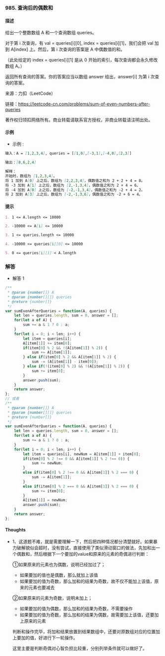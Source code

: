 ### 985. 查询后的偶数和

#### 描述

给出一个整数数组 A 和一个查询数组 queries。

对于第 i 次查询，有 val = queries[i][0], index = queries[i][1]，我们会把 val 加到 A[index] 上。然后，第 i 次查询的答案是 A 中偶数值的和。

（此处给定的 index = queries[i][1] 是从 0 开始的索引，每次查询都会永久修改数组 A。）

返回所有查询的答案。你的答案应当以数组 answer 给出，answer[i] 为第 i 次查询的答案。

来源：力扣（LeetCode）

链接：https://leetcode-cn.com/problems/sum-of-even-numbers-after-queries

著作权归领扣网络所有。商业转载请联系官方授权，非商业转载请注明出处。

#### 示例

+ 示例 :
```md
输入：A = [1,2,3,4], queries = [[1,0],[-3,1],[-4,0],[2,3]]

输出：[8,6,2,4]

解释：
开始时，数组为 [1,2,3,4]。
将 1 加到 A[0] 上之后，数组为 [2,2,3,4]，偶数值之和为 2 + 2 + 4 = 8。
将 -3 加到 A[1] 上之后，数组为 [2,-1,3,4]，偶数值之和为 2 + 4 = 6。
将 -4 加到 A[0] 上之后，数组为 [-2,-1,3,4]，偶数值之和为 -2 + 4 = 2。
将 2 加到 A[3] 上之后，数组为 [-2,-1,3,6]，偶数值之和为 -2 + 6 = 4。
```


#### 提示
```md
1. 1 <= A.length <= 10000

2. -10000 <= A[i] <= 10000

3. 1 <= queries.length <= 10000

4. -10000 <= queries[i][0] <= 10000

5. 0 <= queries[i][1] < A.length
```

### 解答

+ 解答 1
```js
/**
 * @param {number[]} A
 * @param {number[][]} queries
 * @return {number[]}
 */
var sumEvenAfterQueries = function(A, queries) {
    let len = queries.length, sum = 0, answer = [];
    for(let a of A) {
        sum += a & 1 ? 0 : a;
    }
    for(let i = 0; i < len; i++) {
        let item = queries[i];
        A[item[1]] += item[0];
        if(item[0] % 2 && !(A[item[1]] % 2)) {
            sum += A[item[1]];
        } else if(item[0] % 2 && A[item[1]] % 2) {
            sum -= (A[item[1]] - item[0]);
        } else if(!(item[0] % 2) && !(A[item[1]] % 2)) {
            sum += item[0];
        }
        answer.push(sum);
    }
    return answer;
};
// 或者
/**
 * @param {number[]} A
 * @param {number[][]} queries
 * @return {number[]}
 */
var sumEvenAfterQueries = function(A, queries) {
    let len = queries.length, sum = 0, answer = [];
    for(let a of A) {
        sum += a & 1 ? 0 : a;
    }
    for(let i = 0; i < len; i++) {
        let item = queries[i], newNum = A[item[1]] + item[0];
        if(item[0] % 2 !== 0 && A[item[1]] % 2 !== 0)) {
            sum += newNum;
        }
        else if(item[0] % 2 !== 0 && A[item[1]] % 2 === 0) {
            sum -= A[item[1]];
        }
        else if(item[0] % 2 === 0 && A[item[1]] % 2 === 0) {
            sum += item[0];
        }
        A[item[1]] = newNum;
        answer.push(sum);
    }
    return answer;
};
```

#### Thoughts

+ 1、这道题不难，就是需要理解一下，然后把四种情况都分清楚就好。如果暴力破解貌似会超时，没有尝试，直接使用了类似滑动窗口的做法，先加和出一个偶数和，然后根据下一个要加的value和原来的元素的奇偶进行判断：

  ①如果原来的元素也为偶数，说明已经加过了；
    + 如果要加的值也是偶数，那么就加上该值
    + 如果要加的值为奇数，那么加和的结果为奇数，故不仅不能加上该值，原来的元素也要减去

  ②如果原来的元素为奇数，说明未加上；
    + 如果要加的值为偶数，那么加和的结果为奇数，不需要操作
    + 如果要加的值为奇数，那么加和的结果为偶数，故需要加上该值，还要加上原来的元素

  判断和操作完毕，将加和结果放置到结果数组中，还要对原数组对应的位置加上要加的值，好进行下一轮操作。

  这里主要是判断奇偶对心智负担比较重，分别列举条件就可以做好了。